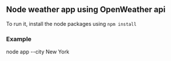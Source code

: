 ## Node weather app using OpenWeather api

To run it, install the node packages using `npm install`

### Example

node app --city New York
